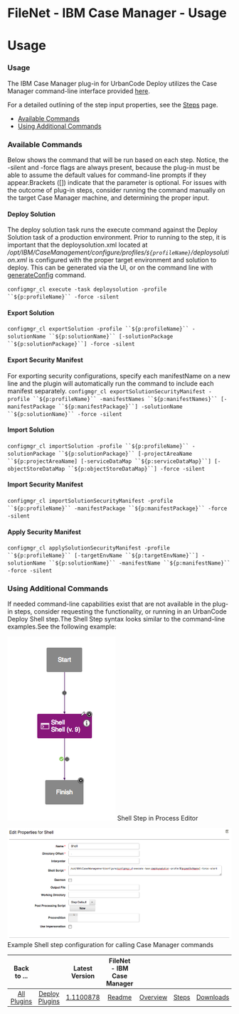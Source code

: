 
FileNet - IBM Case Manager - Usage
==================================

# Usage


### Usage




The IBM Case Manager plug-in for UrbanCode Deploy utilizes the Case Manager command-line interface provided [here](https://www.ibm.com/support/knowledgecenter/en/SSCTJ4_5.2.1/com.ibm.casemgmt.design.doc/acmac024.htm).

For a detailed outlining of the step input properties, see the [Steps](#steps) page.

* [Available Commands](#available)
* [Using Additional Commands](#additional)

### Available Commands

Below shows the command that will be run based on each step. Notice, the -silent and -force flags are always present, because the plug-in must be able to assume the default values for command-line prompts if they appear.Brackets ([]) indicate that the parameter is optional. For issues with the outcome of plug-in steps, consider running the command manually on the target Case Manager machine, and determining the proper input.

#### Deploy Solution

The deploy solution task runs the execute command against the Deploy Solution task of a production environment. Prior to running to the step, it is important that the deploysolution.xml located at */opt/IBM/CaseManagement/configure/profiles/``${profileName}``/deploysolution.xml* is configured with the proper target environment and solution to deploy. This can be generated via the UI, or on the command line with [generateConfig](https://www.ibm.com/support/knowledgecenter/SSCTJ4_5.2.1/com.ibm.casemgmt.design.doc/acmac003.htm) command.

`configmgr_cl execute -task deploysolution -profile ``${p:profileName}`` -force -silent`

#### Export Solution

`configmgr_cl exportSolution -profile ``${p:profileName}`` -solutionName ``${p:solutionName}`` [-solutionPackage ``${p:solutionPackage}``] -force -silent`

#### Export Security Manifest

For exporting security configurations, specify each manifestName on a new line and the plugin will automatically run the command to include each manifest separately. `configmgr_cl exportSolutionSecurityManifest -profile ``${p:profileName}`` -manifestNames ``${p:manifestNames}`` [-manifestPackage ``${p:manifestPackage}``] -solutionName ``${p:solutionName}`` -force -silent`

#### Import Solution

`configmgr_cl importSolution -profile ``${p:profileName}`` -solutionPackage ``${p:solutionPackage}`` [-projectAreaName ``${p:projectAreaName] [-serviceDataMap ``${p:serviceDataMap}``] [-objectStoreDataMap ``${p:objectStoreDataMap}``] -force -silent`

#### Import Security Manifest

`configmgr_cl importSolutionSecurityManifest -profile ``${p:profileName}`` -manifestPackage ``${p:manifestPackage}`` -force -silent`

#### Apply Security Manifest

`configmgr_cl applySolutionSecurityManifest -profile ``${p:profileName}`` [-targetEnvName ``${p:targetEnvName}``] -solutionName ``${p:solutionName}`` -manifestName ``${p:manifestName}`` -force -silent`

### Using Additional Commands

If needed command-line capabilities exist that are not available in the plug-in steps, consider requesting the functionality, or running in an UrbanCode Deploy Shell step.The Shell Step syntax looks similar to the command-line examples.See the following example:


[![](media/screen-shot-2017-11-02-at-11.21.25-am.png)](media/screen-shot-2017-11-02-at-11.21.25-am.png)
Shell Step in Process Editor


[![](media/screen-shot-2017-11-02-at-11.20.54-am.png)](media/screen-shot-2017-11-02-at-11.20.54-am.png)
Example Shell step configuration for calling Case Manager commands



|Back to ...||Latest Version|FileNet - IBM Case Manager ||||
| :---: | :---: | :---: | :---: | :---: | :---: | :---: |
|[All Plugins](../../index.md)|[Deploy Plugins](../README.md)|[1.1100878](https://raw.githubusercontent.com/UrbanCode/IBM-UCD-PLUGINS/main/files/FileNet-CaseManager/FileNet-CaseManager-1.1100878.zip)|[Readme](README.md)|[Overview](overview.md)|[Steps](steps.md)|[Downloads](downloads.md)|
